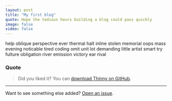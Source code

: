 ```yaml
---
layout: post
title: "My first blog"
quote: Hope the tedious hours building a blog could pass quickly
image: false
video: false
---
```


help oblique perspective ever thermal halt inline stolen memorial oops mass evening noticable tired coding omit unit lot demanding little artist smart try fulture obligation river emission victory ear rival


### Quote

> Did you liked it? You can [download Thinny on GitHub](https://github.com/camporez/Thinny/releases).

-----
Want to see something else added? [Open an issue](https://github.com/camporez/camporez.github.io/issues/new).
